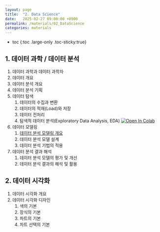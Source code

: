 ```yaml
---
layout: page
title:  "2. Data Science"
date:   2025-02-27 09:00:00 +0900
permalink: /materials/02_DataScience
categories: materials
---
```

* toc
{:toc .large-only .toc-sticky:true}

## **1. 데이터 과학 / 데이터 분석**

1. 데이터 과학과 데이터 과학자
2. 데이터 개요
3. 데이터 분석 개요
4. 데이터 분석 기획
5. 데이터 탐색
    1. 데이터의 수집과 변환
    2. 데이터의 적재(Load)와 저장
    3. 데이터 전처리
    4. 탐색적 데이터 분석(Exploratory Data Analysis, EDA) [![Open In Colab](https://colab.research.google.com/assets/colab-badge.svg)](https://colab.research.google.com/github/SkyLectures/LectureMaterials/blob/main/Part03_DataScience/P03-1-5-4_EDA.ipynb)
6. 데이터 모델링
    1. [데이터 분석 모델링 개요](/materials/P03_1-6-1_Analysis_Modeling)
    2. 데이터 분석 모델 설계
    3. 데이터 분석 기법의 적용
7. 데이터 분석 결과 해석
    1. 데이터 분석 모델의 평가 및 개선
    2. 데이터 분석 결과의 해석 및 활용    

## **2. 데이터 시각화**

1. 데이터 시각화 개요
2. 데이터 시각화 디자인
    1. 색의 기본
    2. 장식의 기본
    3. 차트의 기본
    4. 차트 선택의 기본